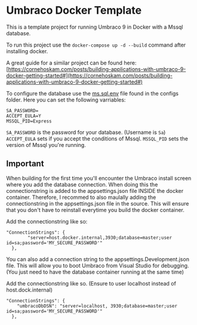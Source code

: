 # Umbraco Docker Template

This is a template project for running Umbraco 9 in Docker with a Mssql database.

To run this project use the `docker-compose up -d --build` command after installing docker.

A great guide for a similar project can be found here: [https://cornehoskam.com/posts/building-applications-with-umbraco-9-docker-getting-started#](https://cornehoskam.com/posts/building-applications-with-umbraco-9-docker-getting-started#)

To configure the database use the [ms.sql.env](./configs/ms.sql.env) file found in the configs folder.
Here you can set the following varriables:

```
SA_PASSWORD=
ACCEPT_EULA=Y
MSSQL_PID=Express
```

`SA_PASSWORD` is the password for your database. (Username is `Sa`)
`ACCEPT_EULA` sets if you accept the conditions of Mssql.
`MSSQL_PID` sets the version of Mssql you're running.


## Important

When building for the first time you'll encounter the Umbraco install screen where you add the database connection.
When doing this the connectionstring is added to the appsettings.json file INSIDE the docker container. Therefore,
I recommed to also maulally adding the connectionstring in the appsettings.json file in the source. This will
ensure that you don't have to reinstall everytime you build the docker container.

Add the connectionstring like so:

```
"ConnectionStrings": {
        "server=host.docker.internal,3930;database=master;user id=sa;password='MY_SECURE_PASSWORD'"
  },
```

You can also add a connection string to the appsettings.Development.json file. This will allow you to boot Umbraco
from Visual Studio for debugging. (You just need to have the database container running at the same time)

Add the connectionstring like so. (Ensure to user localhost instead of host.dock.internal)

```
"ConnectionStrings": {
    "umbracoDbDSN": "server=localhost, 3930;database=master;user id=sa;password='MY_SECURE_PASSWORD'"
  },
```